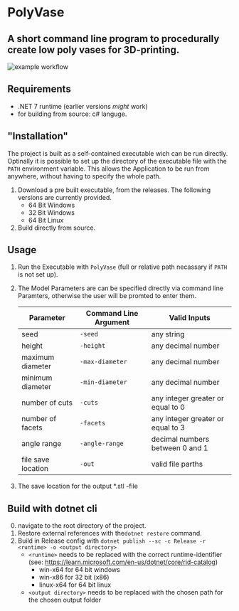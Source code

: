 # PolyVase
## A short command line program to procedurally create low poly vases for 3D-printing.

![example workflow](https://github.com/LS2021/PolyVase/actions/workflows/build.yml/badge.svg?branch=master)

## Requirements
- .NET 7 runtime (earlier versions *might* work)
- for building from source: c# languge.

## "Installation"
The project is built as a self-contained executable wich can be run directly.
Optinally it is possible to set up the directory of the executable file with the ```PATH``` environment variable. This allows the Application to be run from anywhere, without having to specify the whole path.

1. Download a pre built executable, from the releases. The following versions are currently provided.
    - 64 Bit Windows
    - 32 Bit Windows
    - 64 Bit Linux
3. Build directly from source.

## Usage
1. Run the Executable with ```PolyVase``` (full or relative path necassary if ```PATH``` is not set up).
2. The Model Parameters are can be specified directly via command line Paramters, otherwise the user will be promted to enter them.

    | Parameter | Command Line Argument | Valid Inputs |
    | --- | --- | --- |
    | seed | ```-seed``` | any string |
    | height | ```-height``` | any decimal number |
    | maximum diameter | ```-max-diameter```  | any decimal number |
    | minimum diameter | ```-min-diameter``` | any decimal number |
    | number of cuts | ```-cuts```  | any integer greater or equal to 0 |
    | number of facets | ```-facets``` | any integer greater or equal to 3 |
    | angle range | ```-angle-range``` | decimal numbers between 0 and 1 |
    | file save location | ```-out``` | valid file parths |

3. The save location for the output *.stl -file

## Build with dotnet cli
0. navigate to the root directory of the project.
1. Restore external references with the```dotnet restore``` command.
2. Build in Release config with ```dotnet publish --sc -c Release -r <runtime> -o <output directory>```
    - ```<runtime>``` needs to be replaced with the correct runtime-identifier (see: https://learn.microsoft.com/en-us/dotnet/core/rid-catalog)
        - win-x64 for 64 bit windows
        - win-x86 for 32 bit (x86)
        - linux-x64 for 64 bit linux
    - ```<output directory>``` needs to be replaced with the chosen path for the chosen output folder
